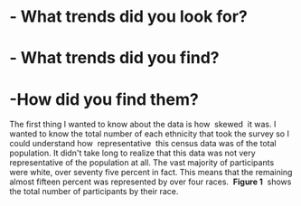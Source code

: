 # - What	trends	did	you	look	for?
# - What	trends	did you	find?
# -How did	you	find	them?

The first thing I wanted to know about the data is how ​ skewed ​ it was. I wanted to know the total number of each ethnicity that took the survey so I could understand how ​ representative ​ this census data was of the total population. It didn't take long to realize that this data was not very
representative of the population at all. The vast majority of participants were white, over seventy
five percent in fact. This means that the remaining almost fifteen percent was represented by
over four races. ​ **Figure 1** ​ shows the total number of participants by their race.
